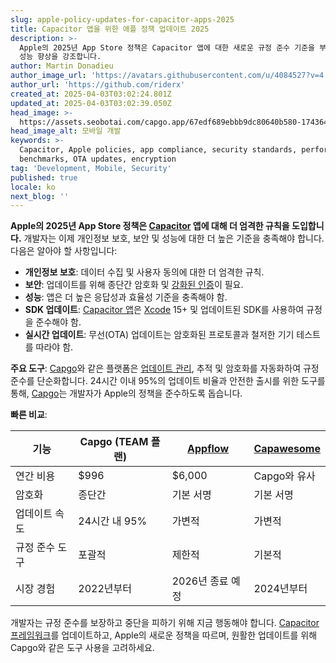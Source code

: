 ```yaml
---
slug: apple-policy-updates-for-capacitor-apps-2025
title: Capacitor 앱을 위한 애플 정책 업데이트 2025
description: >-
  Apple의 2025년 App Store 정책은 Capacitor 앱에 대한 새로운 규정 준수 기준을 부과하며, 개인정보 보호, 보안 및
  성능 향상을 강조합니다.
author: Martin Donadieu
author_image_url: 'https://avatars.githubusercontent.com/u/4084527?v=4'
author_url: 'https://github.com/riderx'
created_at: 2025-04-03T03:02:24.801Z
updated_at: 2025-04-03T03:02:39.050Z
head_image: >-
  https://assets.seobotai.com/capgo.app/67edf689ebbb9dc80640b580-1743649359050.jpg
head_image_alt: 모바일 개발
keywords: >-
  Capacitor, Apple policies, app compliance, security standards, performance
  benchmarks, OTA updates, encryption
tag: 'Development, Mobile, Security'
published: true
locale: ko
next_blog: ''
---
```

**Apple의 2025년 App Store 정책은 [Capacitor](https://capacitorjs.com/) 앱에 대해 더 엄격한 규칙을 도입합니다.** 개발자는 이제 개인정보 보호, 보안 및 성능에 대한 더 높은 기준을 충족해야 합니다. 다음은 알아야 할 사항입니다:

-   **개인정보 보호**: 데이터 수집 및 사용자 동의에 대한 더 엄격한 규칙.
-   **보안**: 업데이트를 위해 종단간 암호화 및 [강화된 인증](https://capgo.app/docs/webapp/mfa/)이 필요.
-   **성능**: 앱은 더 높은 응답성과 효율성 기준을 충족해야 함.
-   **SDK 업데이트**: [Capacitor 앱](https://capgo.app/blog/capacitor-comprehensive-guide/)은 [Xcode](https://developer.apple.com/xcode/) 15+ 및 업데이트된 SDK를 사용하여 규정을 준수해야 함.
-   **실시간 업데이트**: 무선(OTA) 업데이트는 암호화된 프로토콜과 철저한 기기 테스트를 따라야 함.

**주요 도구**: [Capgo](https://capgo.app/)와 같은 플랫폼은 [업데이트 관리](https://capgo.app/docs/plugin/cloud-mode/manual-update/), 추적 및 암호화를 자동화하여 규정 준수를 단순화합니다. 24시간 이내 95%의 업데이트 비율과 안전한 출시를 위한 도구를 통해, [Capgo](https://capgo.app/)는 개발자가 Apple의 정책을 준수하도록 돕습니다.

**빠른 비교**:

| 기능 | Capgo (TEAM 플랜) | [Appflow](https://ionic.io/appflow/) | [Capawesome](https://capawesome.io/) |
| --- | --- | --- | --- |
| 연간 비용 | $996 | $6,000 | Capgo와 유사 |
| 암호화 | 종단간 | 기본 서명 | 기본 서명 |
| 업데이트 속도 | 24시간 내 95% | 가변적 | 가변적 |
| 규정 준수 도구 | 포괄적 | 제한적 | 기본적 |
| 시장 경험 | 2022년부터 | 2026년 종료 예정 | 2024년부터 |

개발자는 규정 준수를 보장하고 중단을 피하기 위해 지금 행동해야 합니다. [Capacitor 프레임워크](https://capgo.app/blog/capacitor-comprehensive-guide/)를 업데이트하고, Apple의 새로운 정책을 따르며, 원활한 업데이트를 위해 Capgo와 같은 도구 사용을 고려하세요.
